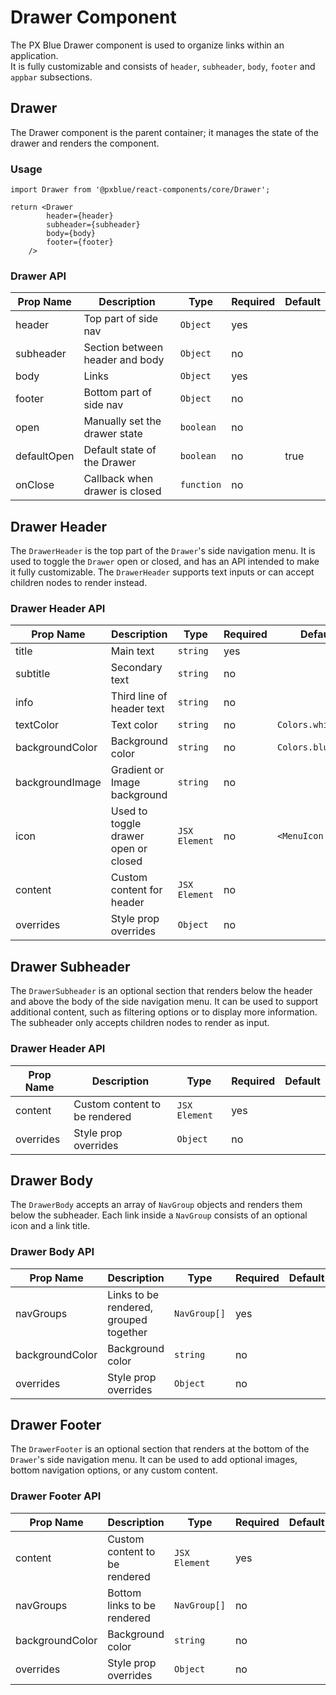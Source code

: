 # Drawer Component
The PX Blue Drawer component is used to organize links within an application.  
It is fully customizable and consists of `header`, `subheader`, `body`, `footer` and `appbar` subsections.


## Drawer
The Drawer component is the parent container; it manages the state of the drawer and renders the component.

### Usage
```
import Drawer from '@pxblue/react-components/core/Drawer';

return <Drawer
        header={header}
        subheader={subheader}
        body={body}
        footer={footer}
    />
```

### Drawer API
| Prop Name           | Description                             | Type        | Required | Default  |          
|---------------------|-----------------------------------------|-------------|----------|----------|
| header              | Top part of side nav                    | `Object`    | yes      |          |
| subheader           | Section between header and body         | `Object`    | no       |          |
| body                | Links                                   | `Object`    | yes      |          |
| footer              | Bottom part of side nav                 | `Object`    | no       |          |
| open                | Manually set the drawer state           | `boolean`   | no       |          |
| defaultOpen         | Default state of the Drawer             | `boolean`   | no       | true     |
| onClose             | Callback when drawer is closed          | `function`  | no       |          |


## Drawer Header
The `DrawerHeader` is the top part of the `Drawer`'s side navigation menu.
It is used to toggle the `Drawer` open or closed, and has an API intended to make it fully customizable.
The `DrawerHeader` supports text inputs or can accept children nodes to render instead.


### Drawer Header API
| Prop Name       | Description                             | Type          | Required | Default            |
|-----------------|-----------------------------------------|---------------|----------|--------------------|
| title           |  Main text                              | `string`      | yes      |                    |   
| subtitle        | Secondary text                          | `string`      | no       |                    |
| info            | Third line of header text               | `string`      | no       |                    |
| textColor       | Text color                              | `string`      | no       | `Colors.white[50]` |
| backgroundColor | Background color                        | `string`      | no       | `Colors.blue[500]` |
| backgroundImage | Gradient or Image background            | `string`      | no       |                    |
| icon            | Used to toggle drawer open or closed    | `JSX Element` | no       | `<MenuIcon />`     | 
| content         | Custom content for header               | `JSX Element` | no       |                    |
| overrides       | Style prop overrides                    | `Object`      | no       |                    |

## Drawer Subheader
The `DrawerSubheader` is an optional section that renders below the header and above the body of the side navigation menu.
It can be used to support additional content, such as filtering options or to display more information.
The subheader only accepts children nodes to render as input.


### Drawer Header API
| Prop Name       | Description                             | Type          | Required | Default |
|-----------------|-----------------------------------------|---------------|----------|---------|
| content         | Custom content to be rendered           | `JSX Element` | yes      |         |   
| overrides       | Style prop overrides                    | `Object`      | no       |         |


## Drawer Body
The `DrawerBody` accepts an array of `NavGroup` objects and renders them below the subheader.
Each link inside a `NavGroup` consists of an optional icon and a link title.


### Drawer Body API
| Prop Name       | Description                             | Type          | Required | Default |
|-----------------|-----------------------------------------|---------------|----------|---------|
| navGroups       | Links to be rendered, grouped together  | `NavGroup[]`  | yes      |         | 
| backgroundColor | Background color                        | `string`      | no       |         |   
| overrides       | Style prop overrides                    | `Object`      | no       |         |

## Drawer Footer
The `DrawerFooter` is an optional section that renders at the bottom of the `Drawer`'s side navigation menu.
It can be used to add optional images, bottom navigation options, or any custom content.


### Drawer Footer API
| Prop Name       | Description                             | Type          | Required | Default |
|-----------------|-----------------------------------------|---------------|----------|---------|
| content         | Custom content to be rendered           | `JSX Element` | yes      |         |   
| navGroups       | Bottom links to be rendered             | `NavGroup[]`  | no       |         | 
| backgroundColor | Background color                        | `string`      | no       |         |   
| overrides       | Style prop overrides                    | `Object`      | no       |         |
